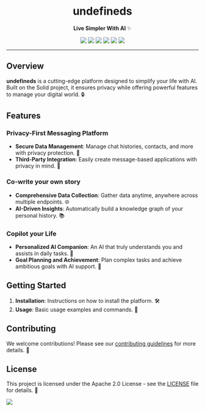 <div align="center">
  <a name="readme-top"></a>
  <h1>undefineds</h1>

  <p>
    <strong>Live Simpler With AI</strong> ✨
  </p>

  <!-- SHIELD GROUP -->

  [![][version-shield]][version-link]
  [![][license-shield]][license-link]
  [![][build-shield]][build-link]
  [![][coverage-shield]][coverage-link]
  [![][issues-shield]][issues-link]
  [![][stars-shield]][stars-link]

</div>

---

## Overview

**undefineds** is a cutting-edge platform designed to simplify your life with AI. Built on the Solid project, it ensures privacy while offering powerful features to manage your digital world. 🔒

## Features

### Privacy-First Messaging Platform
- **Secure Data Management**: Manage chat histories, contacts, and more with privacy protection. 🔐
- **Third-Party Integration**: Easily create message-based applications with privacy in mind. 🤝

### Co-write your own story
- **Comprehensive Data Collection**: Gather data anytime, anywhere across multiple endpoints. 🌐
- **AI-Driven Insights**: Automatically build a knowledge graph of your personal history. 📚

### Copilot your Life
- **Personalized AI Companion**: An AI that truly understands you and assists in daily tasks. 🤖
- **Goal Planning and Achievement**: Plan complex tasks and achieve ambitious goals with AI support. 🎯

## Getting Started

1. **Installation**: Instructions on how to install the platform. 🛠️
2. **Usage**: Basic usage examples and commands. 📖

## Contributing

We welcome contributions! Please see our [contributing guidelines](CONTRIBUTING.md) for more details. 🙌

## License

This project is licensed under the Apache 2.0 License - see the [LICENSE](LICENSE) file for details. 📄

[![][back-to-top]](#readme-top)

<!-- SHIELD LINKS -->

[version-shield]: https://img.shields.io/badge/version-0.0.1-purple
[version-link]: https://github.com/undefineds-co/undefineds/releases
[license-shield]: https://img.shields.io/badge/license-Apache%202.0-blue
[license-link]: LICENSE
[build-shield]: https://img.shields.io/github/actions/workflow/status/undefineds-co/undefineds/ci.yml?label=build&logo=github
[build-link]: https://github.com/undefineds-co/undefineds/actions
[coverage-shield]: https://img.shields.io/codecov/c/github/undefineds-co/undefineds?logo=codecov
[coverage-link]: https://codecov.io/gh/undefineds-co/undefineds
[issues-shield]: https://img.shields.io/github/issues/undefineds-co/undefineds?logo=github
[issues-link]: https://github.com/undefineds-co/undefineds/issues
[stars-shield]: https://img.shields.io/github/stars/undefineds-co/undefineds?logo=github
[stars-link]: https://github.com/undefineds-co/undefineds/stargazers
[back-to-top]: https://img.shields.io/badge/-BACK_TO_TOP-151515?style=flat-square
